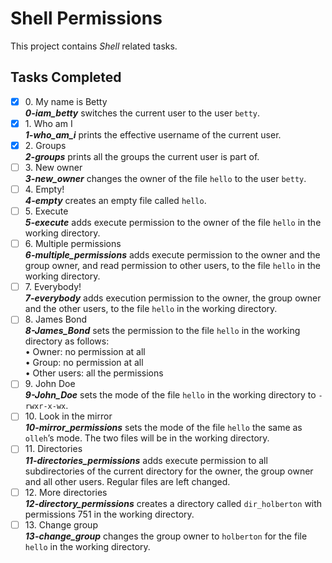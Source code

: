 # Shell Permissions

This project contains _Shell_ related tasks.

## Tasks Completed

+ [x] 0\. My name is Betty<br/>_**0-iam_betty**_ switches the current user to the user `betty`.
+ [x] 1\. Who am I<br/>_**1-who_am_i**_  prints the effective username of the current user.
+ [x] 2\. Groups<br/>_**2-groups**_ prints all the groups the current user is part of.
+ [ ] 3\. New owner<br/>_**3-new_owner**_ changes the owner of the file `hello` to the user `betty`.
+ [ ] 4\. Empty!<br/>_**4-empty**_ creates an empty file called `hello`.
+ [ ] 5\. Execute<br/>_**5-execute**_ adds execute permission to the owner of the file `hello` in the working directory.
+ [ ] 6\. Multiple permissions<br/>_**6-multiple_permissions**_ adds execute permission to the owner and the group owner, and read permission to other users, to the file `hello` in the working directory.
+ [ ] 7\. Everybody!<br/>_**7-everybody**_ adds execution permission to the owner, the group owner and the other users, to the file `hello` in the working directory.
+ [ ] 8\. James Bond<br/>_**8-James_Bond**_ sets the permission to the file `hello` in the working directory as follows:<br/>&bullet; Owner: no permission at all<br/>&bullet; Group: no permission at all<br/>&bullet; Other users: all the permissions
+ [ ] 9\. John Doe<br/>_**9-John_Doe**_ sets the mode of the file `hello` in the working directory to `-rwxr-x-wx`.
+ [ ] 10\. Look in the mirror<br/>_**10-mirror_permissions**_ sets the mode of the file `hello` the same as `olleh`’s mode. The two files will be in the working directory.
+ [ ] 11\. Directories<br/>_**11-directories_permissions**_ adds execute permission to all subdirectories of the current directory for the owner, the group owner and all other users. Regular files are left changed.
+ [ ] 12\. More directories<br/>_**12-directory_permissions**_ creates a directory called `dir_holberton` with permissions 751 in the working directory.
+ [ ] 13\. Change group<br/>_**13-change_group**_ changes the group owner to `holberton` for the file `hello` in the working directory.
